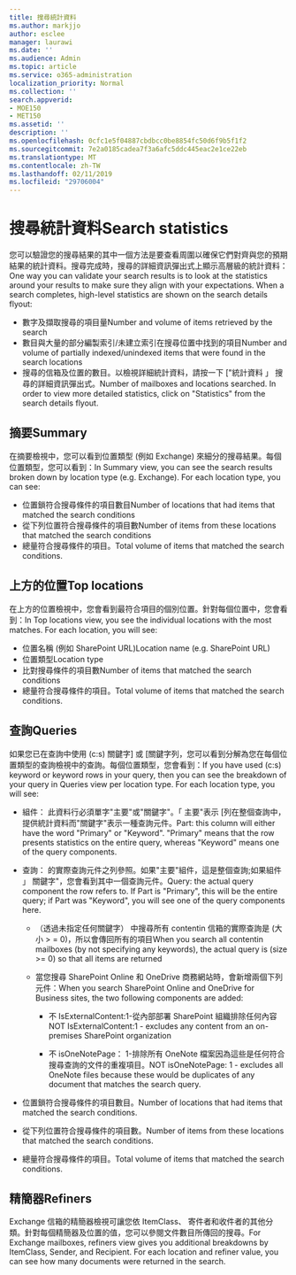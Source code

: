 ```yaml
---
title: 搜尋統計資料
ms.author: markjjo
author: esclee
manager: laurawi
ms.date: ''
ms.audience: Admin
ms.topic: article
ms.service: o365-administration
localization_priority: Normal
ms.collection: ''
search.appverid:
- MOE150
- MET150
ms.assetid: ''
description: ''
ms.openlocfilehash: 0cfc1e5f04887cbdbcc0be8854fc50d6f9b5f1f2
ms.sourcegitcommit: 7e2a0185cadea7f3a6afc5ddc445eac2e1ce22eb
ms.translationtype: MT
ms.contentlocale: zh-TW
ms.lasthandoff: 02/11/2019
ms.locfileid: "29706004"
---
```

# <a name="search-statistics"></a><span data-ttu-id="5cb34-102">搜尋統計資料</span><span class="sxs-lookup"><span data-stu-id="5cb34-102">Search statistics</span></span>

<span data-ttu-id="5cb34-p101">您可以驗證您的搜尋結果的其中一個方法是要查看周圍以確保它們對齊與您的預期結果的統計資料。搜尋完成時，搜尋的詳細資訊彈出式上顯示高層級的統計資料：</span><span class="sxs-lookup"><span data-stu-id="5cb34-p101">One way you can validate your search results is to look at the statistics around your results to make sure they align with your expectations. When a search completes, high-level statistics are shown on the search details flyout:</span></span>
- <span data-ttu-id="5cb34-105">數字及擷取搜尋的項目量</span><span class="sxs-lookup"><span data-stu-id="5cb34-105">Number and volume of items retrieved by the search</span></span>
- <span data-ttu-id="5cb34-106">數目與大量的部分編製索引/未建立索引在搜尋位置中找到的項目</span><span class="sxs-lookup"><span data-stu-id="5cb34-106">Number and volume of partially indexed/unindexed items that were found in the search locations</span></span>
- <span data-ttu-id="5cb34-p102">搜尋的信箱及位置的數目。以檢視詳細統計資料，請按一下 ["統計資料 」 搜尋的詳細資訊彈出式。</span><span class="sxs-lookup"><span data-stu-id="5cb34-p102">Number of mailboxes and locations searched. In order to view more detailed statistics, click on "Statistics" from the search details flyout.</span></span>

## <a name="summary"></a><span data-ttu-id="5cb34-109">摘要</span><span class="sxs-lookup"><span data-stu-id="5cb34-109">Summary</span></span>

<span data-ttu-id="5cb34-p103">在摘要檢視中，您可以看到位置類型 (例如 Exchange) 來細分的搜尋結果。每個位置類型，您可以看到：</span><span class="sxs-lookup"><span data-stu-id="5cb34-p103">In Summary view, you can see the search results broken down by location type (e.g. Exchange). For each location type, you can see:</span></span>
- <span data-ttu-id="5cb34-112">位置鎖符合搜尋條件的項目數目</span><span class="sxs-lookup"><span data-stu-id="5cb34-112">Number of locations that had items that matched the search conditions</span></span>
- <span data-ttu-id="5cb34-113">從下列位置符合搜尋條件的項目數</span><span class="sxs-lookup"><span data-stu-id="5cb34-113">Number of items from these locations that matched the search conditions</span></span>
- <span data-ttu-id="5cb34-114">總量符合搜尋條件的項目。</span><span class="sxs-lookup"><span data-stu-id="5cb34-114">Total volume of items that matched the search conditions.</span></span>

## <a name="top-locations"></a><span data-ttu-id="5cb34-115">上方的位置</span><span class="sxs-lookup"><span data-stu-id="5cb34-115">Top locations</span></span>

<span data-ttu-id="5cb34-p104">在上方的位置檢視中，您會看到最符合項目的個別位置。針對每個位置中，您會看到：</span><span class="sxs-lookup"><span data-stu-id="5cb34-p104">In Top locations view, you see the individual locations with the most matches. For each location, you will see:</span></span>
- <span data-ttu-id="5cb34-118">位置名稱 (例如 SharePoint URL)</span><span class="sxs-lookup"><span data-stu-id="5cb34-118">Location name (e.g. SharePoint URL)</span></span>
- <span data-ttu-id="5cb34-119">位置類型</span><span class="sxs-lookup"><span data-stu-id="5cb34-119">Location type</span></span>
- <span data-ttu-id="5cb34-120">比對搜尋條件的項目數</span><span class="sxs-lookup"><span data-stu-id="5cb34-120">Number of items that matched the search conditions</span></span>
- <span data-ttu-id="5cb34-121">總量符合搜尋條件的項目。</span><span class="sxs-lookup"><span data-stu-id="5cb34-121">Total volume of items that matched the search conditions.</span></span>

## <a name="queries"></a><span data-ttu-id="5cb34-122">查詢</span><span class="sxs-lookup"><span data-stu-id="5cb34-122">Queries</span></span>

<span data-ttu-id="5cb34-p105">如果您已在查詢中使用 (c:s) 關鍵字] 或 [關鍵字列，您可以看到分解為您在每個位置類型的查詢檢視中的查詢。每個位置類型，您會看到：</span><span class="sxs-lookup"><span data-stu-id="5cb34-p105">If you have used (c:s) keyword or keyword rows in your query, then you can see the breakdown of your query in Queries view per location type. For each location type, you will see:</span></span>

- <span data-ttu-id="5cb34-p106">組件： 此資料行必須單字"主要"或"關鍵字"。「 主要"表示 [列在整個查詢中，提供統計資料而"關鍵字"表示一種查詢元件。</span><span class="sxs-lookup"><span data-stu-id="5cb34-p106">Part: this column will either have the word "Primary" or "Keyword". "Primary" means that the row presents statistics on the entire query, whereas "Keyword" means one of the query components.</span></span>

- <span data-ttu-id="5cb34-p107">查詢： 的實際查詢元件之列參照。如果"主要"組件，這是整個查詢;如果組件 」 關鍵字"，您會看到其中一個查詢元件。</span><span class="sxs-lookup"><span data-stu-id="5cb34-p107">Query: the actual query component the row refers to. If Part is "Primary", this will be the entire query; if Part was "Keyword", you will see one of the query components here.</span></span>
  
  - <span data-ttu-id="5cb34-129">（透過未指定任何關鍵字） 中搜尋所有 contentin 信箱的實際查詢是 (大小 > = 0)，所以會傳回所有的項目</span><span class="sxs-lookup"><span data-stu-id="5cb34-129">When you search all contentin mailboxes (by not specifying any keywords), the actual query is (size >= 0) so that all items are returned</span></span>
  
  - <span data-ttu-id="5cb34-130">當您搜尋 SharePoint Online 和 OneDrive 商務網站時，會新增兩個下列元件：</span><span class="sxs-lookup"><span data-stu-id="5cb34-130">When you search SharePoint Online and OneDrive for Business sites, the two following components are added:</span></span>
    
    - <span data-ttu-id="5cb34-131">不 IsExternalContent:1-從內部部署 SharePoint 組織排除任何內容</span><span class="sxs-lookup"><span data-stu-id="5cb34-131">NOT IsExternalContent:1 - excludes any content from an on-premises SharePoint organization</span></span>
    
    - <span data-ttu-id="5cb34-132">不 isOneNotePage： 1-排除所有 OneNote 檔案因為這些是任何符合搜尋查詢的文件的重複項目。</span><span class="sxs-lookup"><span data-stu-id="5cb34-132">NOT isOneNotePage: 1 - excludes all OneNote files because these would be duplicates of any document that matches the search query.</span></span>

- <span data-ttu-id="5cb34-133">位置鎖符合搜尋條件的項目數目。</span><span class="sxs-lookup"><span data-stu-id="5cb34-133">Number of locations that had items that matched the search conditions.</span></span>

- <span data-ttu-id="5cb34-134">從下列位置符合搜尋條件的項目數。</span><span class="sxs-lookup"><span data-stu-id="5cb34-134">Number of items from these locations that matched the search conditions.</span></span>

- <span data-ttu-id="5cb34-135">總量符合搜尋條件的項目。</span><span class="sxs-lookup"><span data-stu-id="5cb34-135">Total volume of items that matched the search conditions.</span></span>

## <a name="refiners"></a><span data-ttu-id="5cb34-136">精簡器</span><span class="sxs-lookup"><span data-stu-id="5cb34-136">Refiners</span></span>

<span data-ttu-id="5cb34-p108">Exchange 信箱的精簡器檢視可讓您依 ItemClass、 寄件者和收件者的其他分類。針對每個精簡器及位置的值，您可以參閱文件數目所傳回的搜尋。</span><span class="sxs-lookup"><span data-stu-id="5cb34-p108">For Exchange mailboxes, refiners view gives you additional breakdowns by ItemClass, Sender, and Recipient. For each location and refiner value, you can see how many documents were returned in the search.</span></span>